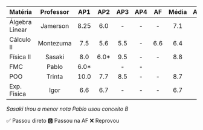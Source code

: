 

| Matéria        | Professor | AP1  | AP2  | AP3 | AP4 | AF  | Média | Aprovado |
| :------------- | :-------: | :--: | :--: | :-: | :-: | :-: | :---: | :------: |
| Álgebra Linear | Jamerson  | 8.25 | 6.0  |  -  |  -  |  -  |  7.1  |    ✅     |
| Cálculo II     | Montezuma | 7.5  | 5.6  | 5.5 |  -  | 6.6 |  6.4  |   🅱️    |
| Física II      |  Sasaki   | 8.0  | 6.0* | 9.5 |  -  |  -  |  8.8  |    ✅     |
| FMC            |   Pablo   | 6.0* |      |  -  |  -  |     |       |   🅱️    |
| POO            |  Trinta   | 10.0 | 7.7  | 8.5 |  -  |  -  |  8.7  |    ✅     |
| Exp. Fisica    |   Igor    | 6.6  | 6.7  |  -  |  -  |  -  |  6.7  |    ✅     |
  *Sasaki tirou a menor nota
  Pablo usou conceito B*

✅ Passou direto
🅱️ Passou na AF
❌ Reprovou

